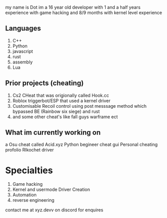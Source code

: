 my name is Dot im a 16 year old developer with 1 and a half years experience with game hacking and 8/9 months with kernel level experience

## Languages
1. C++
3. Python
4. javascript
5. rust
6. assembly
7. Lua

## Prior projects (cheating)

1. Cs2 CHeat that was origionally called Hook.cc
2. Roblox triggerbot/ESP that used a kernel driver
3. Customisable Recoil control using post messsage method which bypassed BE (Rainbow six siege) and rust
4. and some other cheat's like fall guys warframe ect

## What im currently working on

a Osu cheat called Acid.xyz 
Python begineer cheat gui 
Personal cheating profolio
RIkochet driver

# Specialties
1. Game hacking
2. Kernel and usermode Driver Creation
3. Automation
4. reverse engineering

contact me at xyz.devv on discord for enquires






